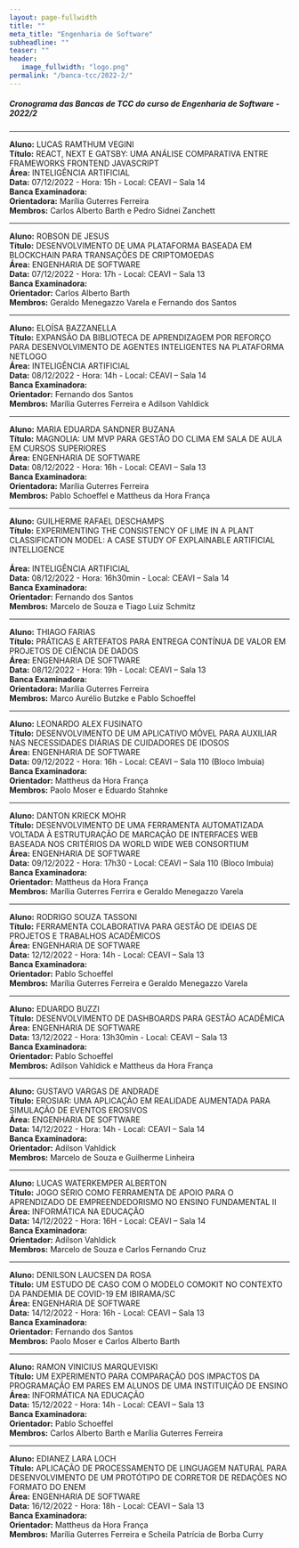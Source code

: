 ```yaml
---
layout: page-fullwidth
title: ""
meta_title: "Engenharia de Software"
subheadline: ""
teaser: ""
header:
   image_fullwidth: "logo.png"
permalink: "/banca-tcc/2022-2/"
---
```


##### **Cronograma das Bancas de TCC do curso de Engenharia de Software - 2022/2**

<hr>

**Aluno:** LUCAS RAMTHUM VEGINI
<br>
**Título:** REACT, NEXT E GATSBY: UMA ANÁLISE COMPARATIVA ENTRE FRAMEWORKS FRONTEND JAVASCRIPT
<br>
**Área:** INTELIGÊNCIA ARTIFICIAL
<br>
**Data:** 07/12/2022 - Hora: 15h - Local: CEAVI – Sala 14
<br>
**Banca Examinadora:**
<br>
**Orientadora:** Marília Guterres Ferreira
<br>
**Membros:** Carlos Alberto Barth e Pedro Sidnei Zanchett

<hr>

**Aluno:** ROBSON DE JESUS
<br>
**Título:** DESENVOLVIMENTO DE UMA PLATAFORMA BASEADA EM BLOCKCHAIN PARA TRANSAÇÕES DE CRIPTOMOEDAS
<br>
**Área:** ENGENHARIA DE SOFTWARE
<br>
**Data:** 07/12/2022 - Hora: 17h - Local: CEAVI – Sala 13
<br>
**Banca Examinadora:**
<br>
**Orientador:** Carlos Alberto Barth
<br>
**Membros:** Geraldo Menegazzo Varela e Fernando dos Santos

<hr>

**Aluno:** ELOÍSA BAZZANELLA
<br>
**Título:** EXPANSÃO DA BIBLIOTECA DE APRENDIZAGEM POR REFORÇO PARA DESENVOLVIMENTO DE AGENTES INTELIGENTES NA PLATAFORMA NETLOGO
<br>
**Área:** INTELIGÊNCIA ARTIFICIAL
<br>
**Data:** 08/12/2022 - Hora: 14h - Local: CEAVI – Sala 14
<br>
**Banca Examinadora:**
<br>
**Orientador:** Fernando dos Santos
<br>
**Membros:** Marília Guterres Ferreira e Adilson Vahldick

<hr>

**Aluno:** MARIA EDUARDA SANDNER BUZANA
<br>
**Título:** MAGNOLIA: UM MVP PARA GESTÃO DO CLIMA EM SALA DE AULA EM CURSOS SUPERIORES
<br>
**Área:** ENGENHARIA DE SOFTWARE
<br>
**Data:** 08/12/2022 - Hora: 16h - Local: CEAVI – Sala 13
<br>
**Banca Examinadora:**
<br>
**Orientadora:** Marília Guterres Ferreira
<br>
**Membros:** Pablo Schoeffel e Mattheus da Hora França

<hr>

**Aluno:** GUILHERME RAFAEL DESCHAMPS
<br>
**Título:** EXPERIMENTING THE CONSISTENCY OF LIME IN A PLANT CLASSIFICATION MODEL: A CASE STUDY OF EXPLAINABLE ARTIFICIAL INTELLIGENCE  
<br>
**Área:** INTELIGÊNCIA ARTIFICIAL
<br>
**Data:** 08/12/2022 - Hora: 16h30min - Local: CEAVI – Sala 14
<br>
**Banca Examinadora:**
<br>
**Orientador:** Fernando dos Santos
<br>
**Membros:** Marcelo de Souza e Tiago Luiz Schmitz

<hr>

**Aluno:** THIAGO FARIAS
<br>
**Título:** PRÁTICAS E ARTEFATOS PARA ENTREGA CONTÍNUA DE VALOR EM PROJETOS DE CIÊNCIA DE DADOS
<br>
**Área:** ENGENHARIA DE SOFTWARE
<br>
**Data:** 08/12/2022 - Hora: 19h - Local: CEAVI – Sala 13
<br>
**Banca Examinadora:**
<br>
**Orientadora:** Marília Guterres Ferreira
<br>
**Membros:** Marco Aurélio Butzke e Pablo Schoeffel

<hr>

**Aluno:** LEONARDO ALEX FUSINATO
<br>
**Título:** DESENVOLVIMENTO DE UM APLICATIVO MÓVEL PARA AUXILIAR NAS NECESSIDADES DIÁRIAS DE CUIDADORES DE IDOSOS
<br>
**Área:** ENGENHARIA DE SOFTWARE
<br>
**Data:** 09/12/2022 - Hora: 16h - Local: CEAVI –  Sala 110 (Bloco Imbuia)
<br>
**Banca Examinadora:**
<br>
**Orientador:** Mattheus da Hora França
<br>
**Membros:** Paolo Moser e Eduardo Stahnke

<hr>

**Aluno:** DANTON KRIECK MOHR
<br>
**Título:** DESENVOLVIMENTO DE UMA FERRAMENTA AUTOMATIZADA VOLTADA À ESTRUTURAÇÃO DE MARCAÇÃO DE INTERFACES WEB BASEADA NOS CRITÉRIOS DA WORLD WIDE WEB CONSORTIUM
<br>
**Área:** ENGENHARIA DE SOFTWARE
<br>
**Data:** 09/12/2022 - Hora: 17h30 - Local: CEAVI – Sala 110 (Bloco Imbuia)
<br>
**Banca Examinadora:**
<br>
**Orientador:** Mattheus da Hora França
<br>
**Membros:** Marília Guterres Ferrira e Geraldo Menegazzo Varela

<hr>

**Aluno:** RODRIGO SOUZA TASSONI
<br>
**Título:** FERRAMENTA COLABORATIVA PARA GESTÃO DE IDEIAS DE PROJETOS E TRABALHOS ACADÊMICOS
<br>
**Área:** ENGENHARIA DE SOFTWARE
<br>
**Data:** 12/12/2022 - Hora: 14h - Local: CEAVI – Sala 13
<br>
**Banca Examinadora:**
<br>
**Orientador:** Pablo Schoeffel
<br>
**Membros:** Marília Guterres Ferreira e Geraldo Menegazzo Varela

<hr>

**Aluno:** EDUARDO BUZZI
<br>
**Título:** DESENVOLVIMENTO DE DASHBOARDS PARA GESTÃO ACADÊMICA
<br>
**Área:** ENGENHARIA DE SOFTWARE
<br>
**Data:** 13/12/2022 - Hora: 13h30min - Local: CEAVI – Sala 13
<br>
**Banca Examinadora:**
<br>
**Orientador:** Pablo Schoeffel
<br>
**Membros:** Adilson Vahldick e Mattheus da Hora França

<hr>

**Aluno:** GUSTAVO VARGAS DE ANDRADE
<br>
**Título:** EROSIAR: UMA APLICAÇÃO EM REALIDADE AUMENTADA PARA SIMULAÇÃO DE EVENTOS EROSIVOS
<br>
**Área:** ENGENHARIA DE SOFTWARE
<br>
**Data:** 14/12/2022 - Hora: 14h - Local: CEAVI – Sala 14
<br>
**Banca Examinadora:**
<br>
**Orientador:** Adilson Vahldick
<br>
**Membros:** Marcelo de Souza e Guilherme Linheira

<hr>

**Aluno:** LUCAS WATERKEMPER ALBERTON
<br>
**Título:** JOGO SÉRIO COMO FERRAMENTA DE APOIO PARA O APRENDIZADO DE EMPREENDEDORISMO NO ENSINO FUNDAMENTAL II
<br>
**Área:** INFORMÁTICA NA EDUCAÇÃO
<br>
**Data:** 14/12/2022 - Hora: 16H - Local: CEAVI – Sala 14
<br>
**Banca Examinadora:**
<br>
**Orientador:** Adilson Vahldick
<br>
**Membros:** Marcelo de Souza e Carlos Fernando Cruz

<hr>

**Aluno:** DENILSON LAUCSEN DA ROSA
<br>
**Título:** UM ESTUDO DE CASO COM O MODELO COMOKIT NO CONTEXTO DA PANDEMIA DE COVID-19 EM IBIRAMA/SC
<br>
**Área:** ENGENHARIA DE SOFTWARE
<br>
**Data:** 14/12/2022 - Hora: 16h - Local: CEAVI – Sala 13
<br>
**Banca Examinadora:**
<br>
**Orientador:** Fernando dos Santos
<br>
**Membros:** Paolo Moser e Carlos Alberto Barth

<hr>

**Aluno:** RAMON VINICIUS MARQUEVISKI
<br>
**Título:** UM EXPERIMENTO PARA COMPARAÇÃO DOS IMPACTOS DA PROGRAMAÇÃO EM PARES EM ALUNOS DE UMA INSTITUIÇÃO DE ENSINO
<br>
**Área:** INFORMÁTICA NA EDUCAÇÃO
<br>
**Data:** 15/12/2022 - Hora: 14h - Local: CEAVI – Sala 13
<br>
**Banca Examinadora:**
<br>
**Orientador:** Pablo Schoeffel
<br>
**Membros:** Carlos Alberto Barth e Marília Guterres Ferreira

<hr>

**Aluno:** EDIANEZ LARA LOCH
<br>
**Título:** APLICAÇÃO DE PROCESSAMENTO DE LINGUAGEM NATURAL PARA DESENVOLVIMENTO DE UM PROTÓTIPO DE CORRETOR DE REDAÇÕES NO FORMATO DO ENEM
<br>
**Área:** ENGENHARIA DE SOFTWARE
<br>
**Data:** 16/12/2022 - Hora: 18h - Local: CEAVI – Sala 13
<br>
**Banca Examinadora:**
<br>
**Orientador:** Mattheus da Hora França
<br>
**Membros:** Marília Guterres Ferreira e Scheila Patrícia de Borba Curry 